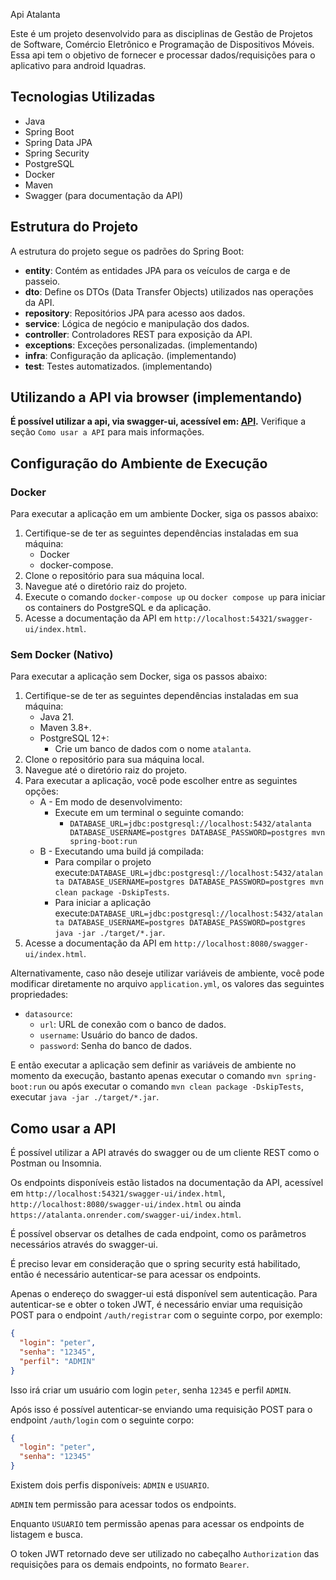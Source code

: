 Api Atalanta

Este é um projeto desenvolvido para as disciplinas de Gestão de Projetos de Software, Comércio Eletrônico e Programação de Dispositivos Móveis.
Essa api tem o objetivo de fornecer e processar dados/requisições para o aplicativo para android Iquadras.

## Tecnologias Utilizadas

- Java
- Spring Boot
- Spring Data JPA
- Spring Security
- PostgreSQL
- Docker
- Maven
- Swagger (para documentação da API)

## Estrutura do Projeto

A estrutura do projeto segue os padrões do Spring Boot:

- **entity**: Contém as entidades JPA para os veículos de carga e de passeio.
- **dto**: Define os DTOs (Data Transfer Objects) utilizados nas operações da API.
- **repository**: Repositórios JPA para acesso aos dados.
- **service**: Lógica de negócio e manipulação dos dados.
- **controller**: Controladores REST para exposição da API.
- **exceptions**: Exceções personalizadas. (implementando) 
- **infra**: Configuração da aplicação. (implementando)
- **test**: Testes automatizados. (implementando)

## Utilizando a API via browser (implementando)
**É possível utilizar a api, via swagger-ui, acessível em: **[API](https://atalanta.onrender.com/swagger-ui/index.html)**.**
Verifique a seção `Como usar a API` para mais informações.

## Configuração do Ambiente de Execução

### Docker
Para executar a aplicação em um ambiente Docker, siga os passos abaixo:

1. Certifique-se de ter as seguintes dependências instaladas em sua máquina:
    - Docker
    - docker-compose.
2. Clone o repositório para sua máquina local.
3. Navegue até o diretório raiz do projeto.
4. Execute o comando `docker-compose up` ou `docker compose up`  para iniciar os containers do PostgreSQL e da aplicação.
5. Acesse a documentação da API em `http://localhost:54321/swagger-ui/index.html`.

### Sem Docker (Nativo)
Para executar a aplicação sem Docker, siga os passos abaixo:

1. Certifique-se de ter as seguintes dependências instaladas em sua máquina:
    - Java 21.
    - Maven 3.8+.
    - PostgreSQL 12+:
      - Crie um banco de dados com o nome `atalanta`.
2. Clone o repositório para sua máquina local.
3. Navegue até o diretório raiz do projeto.
4. Para executar a aplicação, você pode escolher entre as seguintes opções:
   - A - Em modo de desenvolvimento:
        - Execute em um terminal o seguinte comando:
          - `DATABASE_URL=jdbc:postgresql://localhost:5432/atalanta DATABASE_USERNAME=postgres DATABASE_PASSWORD=postgres mvn spring-boot:run`
   - B - Executando uma build já compilada:
        - Para compilar o projeto execute:`DATABASE_URL=jdbc:postgresql://localhost:5432/atalanta DATABASE_USERNAME=postgres DATABASE_PASSWORD=postgres mvn clean package -DskipTests`.
        - Para iniciar a aplicação execute:`DATABASE_URL=jdbc:postgresql://localhost:5432/atalanta DATABASE_USERNAME=postgres DATABASE_PASSWORD=postgres java -jar ./target/*.jar`.
5. Acesse a documentação da API em `http://localhost:8080/swagger-ui/index.html`.

Alternativamente, caso não deseje utilizar variáveis de ambiente,
você pode modificar diretamente no arquivo `application.yml`, os valores das seguintes propriedades:
- `datasource`:
  - `url`: URL de conexão com o banco de dados.
  - `username`: Usuário do banco de dados.
  - `password`: Senha do banco de dados.

E então executar a aplicação sem definir as variáveis de ambiente no momento da execução,
bastanto apenas executar o comando `mvn spring-boot:run` ou após
executar o comando `mvn clean package -DskipTests`, executar `java -jar ./target/*.jar`.

## Como usar a API
É possível utilizar a API através do swagger ou de um cliente REST como o Postman ou Insomnia.

Os endpoints disponíveis estão listados na documentação da API, acessível em `http://localhost:54321/swagger-ui/index.html`, `http://localhost:8080/swagger-ui/index.html` ou ainda
`https://atalanta.onrender.com/swagger-ui/index.html`.

É possível observar os detalhes de cada endpoint, como os parâmetros necessários através do swagger-ui.

É preciso levar em consideração que o spring security está habilitado, então é necessário autenticar-se para acessar os endpoints.

Apenas o endereço do swagger-ui está disponível sem autenticação.
Para autenticar-se e obter o token JWT, é necessário enviar uma requisição POST para o endpoint `/auth/registrar` com o seguinte corpo, por exemplo:
```json
{
  "login": "peter",
  "senha": "12345",
  "perfil": "ADMIN"
}
```
Isso irá criar um usuário com login `peter`, senha `12345` e perfil `ADMIN`.

Após isso é possível autenticar-se enviando uma requisição POST para o endpoint `/auth/login` com o seguinte corpo:
```json
{
  "login": "peter",
  "senha": "12345"
}
```

Existem dois perfis disponíveis: `ADMIN` e `USUARIO`.

`ADMIN` tem permissão para acessar todos os endpoints.

Enquanto `USUARIO` tem permissão apenas para acessar os endpoints de listagem e busca.

O token JWT retornado deve ser utilizado no cabeçalho `Authorization` das requisições para os demais endpoints, no formato `Bearer`.